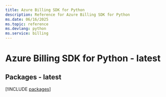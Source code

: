 ```yaml
---
title: Azure Billing SDK for Python
description: Reference for Azure Billing SDK for Python
ms.date: 06/16/2025
ms.topic: reference
ms.devlang: python
ms.service: billing
---
```

# Azure Billing SDK for Python - latest
## Packages - latest
[!INCLUDE [packages](billing-index.md)]